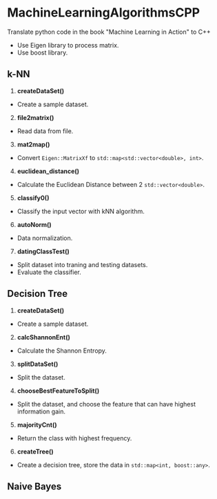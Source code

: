 # MachineLearningAlgorithmsCPP
Translate python code in the book "Machine Learning in Action" to C++
* Use Eigen library to process matrix.
* Use boost library.

## k-NN
1. **createDataSet()**
  * Create a sample dataset.
2. **file2matrix()**
  * Read data from file.
3. **mat2map()**
  * Convert `Eigen::MatrixXf` to `std::map<std::vector<double>, int>`.
4. **euclidean_distance()**
  * Calculate the Euclidean Distance between 2 `std::vector<double>`.
5. **classify0()**
  * Classify the input vector with kNN algorithm.
6. **autoNorm()**
  * Data normalization.
7. **datingClassTest()**
  * Split dataset into traning and testing datasets.
  * Evaluate the classifier.

## Decision Tree
1. **createDataSet()**
  * Create a sample dataset.
2. **calcShannonEnt()**
  * Calculate the Shannon Entropy.
3. **splitDataSet()**
  * Split the dataset.
4. **chooseBestFeatureToSplit()**
  * Split the dataset, and choose the feature that can have highest information gain.
5. **majorityCnt()**
  * Return the class with highest frequency.
6. **createTree()**
  * Create a decision tree, store the data in `std::map<int, boost::any>`.

## Naive Bayes

